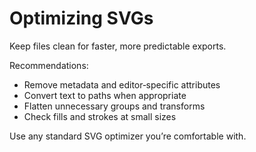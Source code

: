# Optimizing SVGs

Keep files clean for faster, more predictable exports.

Recommendations:
- Remove metadata and editor‑specific attributes
- Convert text to paths when appropriate
- Flatten unnecessary groups and transforms
- Check fills and strokes at small sizes

Use any standard SVG optimizer you’re comfortable with.
